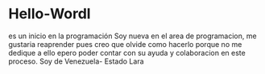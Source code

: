 # Hello-Wordl
es un inicio en la programación
Soy nueva en el area de programacion, me gustaria reaprender pues creo que olvide como hacerlo porque no me dedique a ello
epero poder contar con su ayuda y colaboracion en este proceso. Soy de Venezuela- Estado Lara

